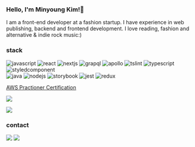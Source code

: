 ### Hello, I'm Minyoung Kim!👋
I am a front-end developer at a fashion startup. I have experience in web publishing, backend and frontend development. I love reading, fashion and alternative & indie rock music:)

### stack
![javascript](https://img.shields.io/badge/-JavaScript-brightgreen) ![react](https://img.shields.io/badge/-React-green) ![nextjs](https://img.shields.io/badge/-Next.js-yellowgreen) ![grapql](https://img.shields.io/badge/-GraphQL-yellow)  ![apollo](https://img.shields.io/badge/-Apollo-orange) ![tslint](https://img.shields.io/badge/-tslint-red) ![typescript](https://img.shields.io/badge/-Typescript-blue) ![styledcomponent](https://img.shields.io/badge/-styled--%20components-lightgrey)  
![java](https://img.shields.io/badge/-java-brightgreen) ![nodejs](https://img.shields.io/badge/-Node.js-orange) ![storybook](https://img.shields.io/badge/-Storybook-red) ![jest](https://img.shields.io/badge/-jest-blue) ![redux](https://img.shields.io/badge/-redux-lightgrey)

[AWS Practioner Certification](https://www.credly.com/badges/29a5dd3a-d50a-4c92-8161-bdbb73a95bd8/public_url)

![](https://images.credly.com/size/110x110/images/68468004-5a85-4f3b-bc58-590773979486/AWS-CloudPractitioner-2020.png)

![](https://github-readme-stats.vercel.app/api?username=miiin&hide=contribs,prs)

### contact
[![](https://img.shields.io/badge/-gmail-blueviolet?logo=gmail)](mailto:﻿"minkim307@gmail.com") [![](https://img.shields.io/badge/-velog-ff69b4?logo=github)](http://velog.com/miiin)

